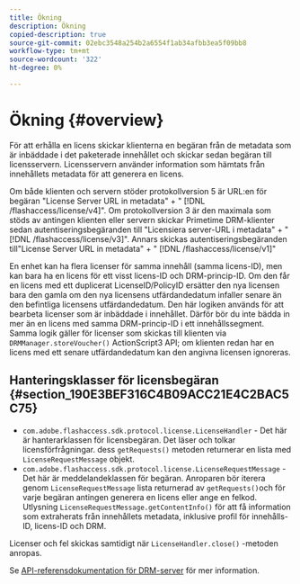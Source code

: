 ```yaml
---
title: Ökning
description: Ökning
copied-description: true
source-git-commit: 02ebc3548a254b2a6554f1ab34afbb3ea5f09bb8
workflow-type: tm+mt
source-wordcount: '322'
ht-degree: 0%

---
```


# Ökning {#overview}

För att erhålla en licens skickar klienterna en begäran från de metadata som är inbäddade i det paketerade innehållet och skickar sedan begäran till licensservern. Licensservern använder information som hämtats från innehållets metadata för att generera en licens.

Om både klienten och servern stöder protokollversion 5 är URL:en för begäran &quot;License Server URL in metadata&quot; + &quot; [!DNL /flashaccess/license/v4]&quot;. Om protokollversion 3 är den maximala som stöds av antingen klienten eller servern skickar Primetime DRM-klienter sedan autentiseringsbegäranden till &quot;Licensiera server-URL i metadata&quot; + &quot; [!DNL /flashaccess/license/v3]&quot;. Annars skickas autentiseringsbegäranden till&quot;License Server URL in metadata&quot; + &quot; [!DNL /flashaccess/license/v1]&quot;

En enhet kan ha flera licenser för samma innehåll (samma licens-ID), men kan bara ha en licens för ett visst licens-ID och DRM-princip-ID. Om den får en licens med ett duplicerat LicenseID/PolicyID ersätter den nya licensen bara den gamla om den nya licensens utfärdandedatum infaller senare än den befintliga licensens utfärdandedatum. Den här logiken används för att bearbeta licenser som är inbäddade i innehållet. Därför bör du inte bädda in mer än en licens med samma DRM-princip-ID i ett innehållssegment. Samma logik gäller för licenser som skickas till klienten via `DRMManager.storeVoucher()` ActionScript3 API; om klienten redan har en licens med ett senare utfärdandedatum kan den angivna licensen ignoreras.

## Hanteringsklasser för licensbegäran {#section_190E3BEF316C4B09ACC21E4C2BAC5C75}

* `com.adobe.flashaccess.sdk.protocol.license.LicenseHandler` - Det här är hanterarklassen för licensbegäran. Det läser och tolkar licensförfrågningar. dess `getRequests()` metoden returnerar en lista med `LicenseRequestMessage` objekt.
* `com.adobe.flashaccess.sdk.protocol.license.LicenseRequestMessage` - Det här är meddelandeklassen för begäran. Anroparen bör iterera genom `LicenseRequestMessage` lista returnerad av `getRequests()`och för varje begäran antingen generera en licens eller ange en felkod. Utlysning `LicenseRequestMessage.getContentInfo()` för att få information som extraherats från innehållets metadata, inklusive profil för innehålls-ID, licens-ID och DRM.

Licenser och fel skickas samtidigt när `LicenseHandler.close()` -metoden anropas.

Se [API-referensdokumentation för DRM-server](https://help.adobe.com/en_US/primetime/api/drm-apis/server/javadocs-flashaccess-pro/overview-summary.html) för mer information.
